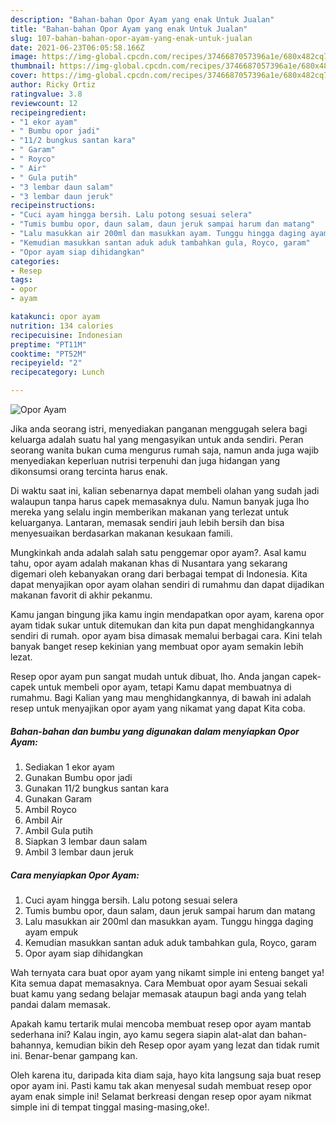 ```yaml
---
description: "Bahan-bahan Opor Ayam yang enak Untuk Jualan"
title: "Bahan-bahan Opor Ayam yang enak Untuk Jualan"
slug: 107-bahan-bahan-opor-ayam-yang-enak-untuk-jualan
date: 2021-06-23T06:05:58.166Z
image: https://img-global.cpcdn.com/recipes/3746687057396a1e/680x482cq70/opor-ayam-foto-resep-utama.jpg
thumbnail: https://img-global.cpcdn.com/recipes/3746687057396a1e/680x482cq70/opor-ayam-foto-resep-utama.jpg
cover: https://img-global.cpcdn.com/recipes/3746687057396a1e/680x482cq70/opor-ayam-foto-resep-utama.jpg
author: Ricky Ortiz
ratingvalue: 3.8
reviewcount: 12
recipeingredient:
- "1 ekor ayam"
- " Bumbu opor jadi"
- "11/2 bungkus santan kara"
- " Garam"
- " Royco"
- " Air"
- " Gula putih"
- "3 lembar daun salam"
- "3 lembar daun jeruk"
recipeinstructions:
- "Cuci ayam hingga bersih. Lalu potong sesuai selera"
- "Tumis bumbu opor, daun salam, daun jeruk sampai harum dan matang"
- "Lalu masukkan air 200ml dan masukkan ayam. Tunggu hingga daging ayam empuk"
- "Kemudian masukkan santan aduk aduk tambahkan gula, Royco, garam"
- "Opor ayam siap dihidangkan"
categories:
- Resep
tags:
- opor
- ayam

katakunci: opor ayam 
nutrition: 134 calories
recipecuisine: Indonesian
preptime: "PT11M"
cooktime: "PT52M"
recipeyield: "2"
recipecategory: Lunch

---
```



![Opor Ayam](https://img-global.cpcdn.com/recipes/3746687057396a1e/680x482cq70/opor-ayam-foto-resep-utama.jpg)

Jika anda seorang istri, menyediakan panganan menggugah selera bagi keluarga adalah suatu hal yang mengasyikan untuk anda sendiri. Peran seorang  wanita bukan cuma mengurus rumah saja, namun anda juga wajib menyediakan keperluan nutrisi terpenuhi dan juga hidangan yang dikonsumsi orang tercinta harus enak.

Di waktu  saat ini, kalian sebenarnya dapat membeli olahan yang sudah jadi walaupun tanpa harus capek memasaknya dulu. Namun banyak juga lho mereka yang selalu ingin memberikan makanan yang terlezat untuk keluarganya. Lantaran, memasak sendiri jauh lebih bersih dan bisa menyesuaikan berdasarkan makanan kesukaan famili. 



Mungkinkah anda adalah salah satu penggemar opor ayam?. Asal kamu tahu, opor ayam adalah makanan khas di Nusantara yang sekarang digemari oleh kebanyakan orang dari berbagai tempat di Indonesia. Kita dapat menyajikan opor ayam olahan sendiri di rumahmu dan dapat dijadikan makanan favorit di akhir pekanmu.

Kamu jangan bingung jika kamu ingin mendapatkan opor ayam, karena opor ayam tidak sukar untuk ditemukan dan kita pun dapat menghidangkannya sendiri di rumah. opor ayam bisa dimasak memalui berbagai cara. Kini telah banyak banget resep kekinian yang membuat opor ayam semakin lebih lezat.

Resep opor ayam pun sangat mudah untuk dibuat, lho. Anda jangan capek-capek untuk membeli opor ayam, tetapi Kamu dapat membuatnya di rumahmu. Bagi Kalian yang mau menghidangkannya, di bawah ini adalah resep untuk menyajikan opor ayam yang nikamat yang dapat Kita coba.

<!--inarticleads1-->

##### Bahan-bahan dan bumbu yang digunakan dalam menyiapkan Opor Ayam:

1. Sediakan 1 ekor ayam
1. Gunakan  Bumbu opor jadi
1. Gunakan 11/2 bungkus santan kara
1. Gunakan  Garam
1. Ambil  Royco
1. Ambil  Air
1. Ambil  Gula putih
1. Siapkan 3 lembar daun salam
1. Ambil 3 lembar daun jeruk




<!--inarticleads2-->

##### Cara menyiapkan Opor Ayam:

1. Cuci ayam hingga bersih. Lalu potong sesuai selera
1. Tumis bumbu opor, daun salam, daun jeruk sampai harum dan matang
1. Lalu masukkan air 200ml dan masukkan ayam. Tunggu hingga daging ayam empuk
1. Kemudian masukkan santan aduk aduk tambahkan gula, Royco, garam
1. Opor ayam siap dihidangkan




Wah ternyata cara buat opor ayam yang nikamt simple ini enteng banget ya! Kita semua dapat memasaknya. Cara Membuat opor ayam Sesuai sekali buat kamu yang sedang belajar memasak ataupun bagi anda yang telah pandai dalam memasak.

Apakah kamu tertarik mulai mencoba membuat resep opor ayam mantab sederhana ini? Kalau ingin, ayo kamu segera siapin alat-alat dan bahan-bahannya, kemudian bikin deh Resep opor ayam yang lezat dan tidak rumit ini. Benar-benar gampang kan. 

Oleh karena itu, daripada kita diam saja, hayo kita langsung saja buat resep opor ayam ini. Pasti kamu tak akan menyesal sudah membuat resep opor ayam enak simple ini! Selamat berkreasi dengan resep opor ayam nikmat simple ini di tempat tinggal masing-masing,oke!.

